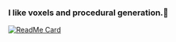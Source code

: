 ### I like voxels and procedural generation.🙂
[![ReadMe Card](https://github-readme-stats.vercel.app/api/pin/?username=dotsially&repo=odin_voxel_project)](https://github.com/Dotsially/odin_voxel_project)


<!--
**Dotsially/Dotsially** is a ✨ _special_ ✨ repository because its `README.md` (this file) appears on your GitHub profile.

Here are some ideas to get you started:

- 🔭 I’m currently working on ...
- 🌱 I’m currently learning ...
- 👯 I’m looking to collaborate on ...
- 🤔 I’m looking for help with ...
- 💬 Ask me about ...
- 📫 How to reach me: ...
- 😄 Pronouns: ...
- ⚡ Fun fact: ...
-->
